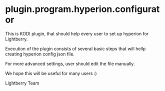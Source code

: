 # plugin.program.hyperion.configurator

This is KODI plugin, that should help every user to set up hyperion for Lightberry.

Execution of the plugin consists of several basic steps that will hellp creating hyperion config json file.

For more advanced settings, user should edit the file manually.

We hope this will be useful for many users :)

Lightberry Team
